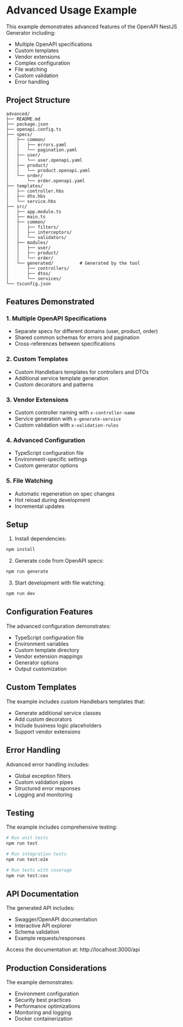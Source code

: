 # Advanced Usage Example

This example demonstrates advanced features of the OpenAPI NestJS Generator including:

- Multiple OpenAPI specifications
- Custom templates
- Vendor extensions
- Complex configuration
- File watching
- Custom validation
- Error handling

## Project Structure

```
advanced/
├── README.md
├── package.json
├── openapi.config.ts
├── specs/
│   ├── common/
│   │   ├── errors.yaml
│   │   └── pagination.yaml
│   ├── user/
│   │   └── user.openapi.yaml
│   ├── product/
│   │   └── product.openapi.yaml
│   └── order/
│       └── order.openapi.yaml
├── templates/
│   ├── controller.hbs
│   ├── dto.hbs
│   └── service.hbs
├── src/
│   ├── app.module.ts
│   ├── main.ts
│   ├── common/
│   │   ├── filters/
│   │   ├── interceptors/
│   │   └── validators/
│   ├── modules/
│   │   ├── user/
│   │   ├── product/
│   │   └── order/
│   └── generated/          # Generated by the tool
│       ├── controllers/
│       ├── dtos/
│       └── services/
└── tsconfig.json
```

## Features Demonstrated

### 1. Multiple OpenAPI Specifications
- Separate specs for different domains (user, product, order)
- Shared common schemas for errors and pagination
- Cross-references between specifications

### 2. Custom Templates
- Custom Handlebars templates for controllers and DTOs
- Additional service template generation
- Custom decorators and patterns

### 3. Vendor Extensions
- Custom controller naming with `x-controller-name`
- Service generation with `x-generate-service`
- Custom validation with `x-validation-rules`

### 4. Advanced Configuration
- TypeScript configuration file
- Environment-specific settings
- Custom generator options

### 5. File Watching
- Automatic regeneration on spec changes
- Hot reload during development
- Incremental updates

## Setup

1. Install dependencies:
```bash
npm install
```

2. Generate code from OpenAPI specs:
```bash
npm run generate
```

3. Start development with file watching:
```bash
npm run dev
```

## Configuration Features

The advanced configuration demonstrates:

- TypeScript configuration file
- Environment variables
- Custom template directory
- Vendor extension mappings
- Generator options
- Output customization

## Custom Templates

The example includes custom Handlebars templates that:

- Generate additional service classes
- Add custom decorators
- Include business logic placeholders
- Support vendor extensions

## Error Handling

Advanced error handling includes:

- Global exception filters
- Custom validation pipes
- Structured error responses
- Logging and monitoring

## Testing

The example includes comprehensive testing:

```bash
# Run unit tests
npm run test

# Run integration tests
npm run test:e2e

# Run tests with coverage
npm run test:cov
```

## API Documentation

The generated API includes:

- Swagger/OpenAPI documentation
- Interactive API explorer
- Schema validation
- Example requests/responses

Access the documentation at: http://localhost:3000/api

## Production Considerations

The example demonstrates:

- Environment configuration
- Security best practices
- Performance optimizations
- Monitoring and logging
- Docker containerization